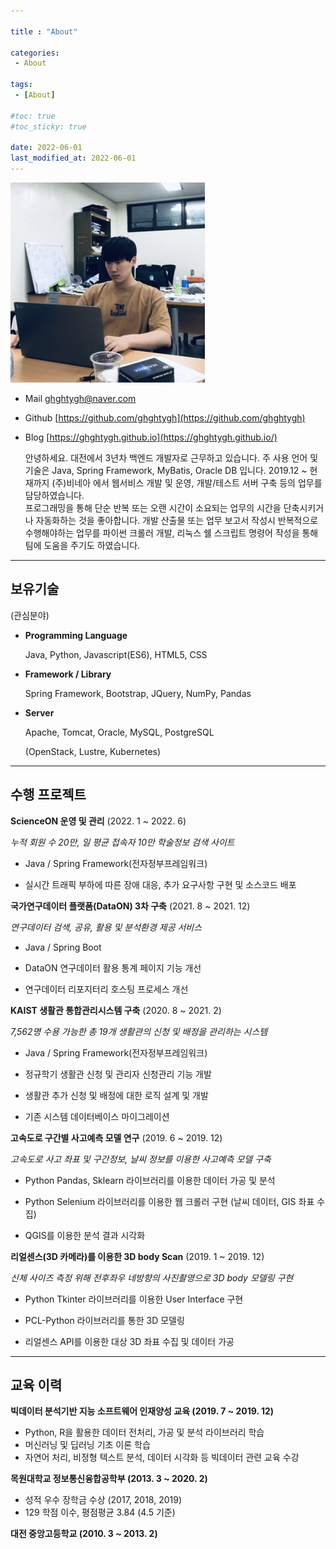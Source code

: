 ```yaml
---

title : "About"

categories:
 - About

tags:
 - [About]

#toc: true
#toc_sticky: true

date: 2022-06-01
last_modified_at: 2022-06-01
---
```



![about.jpg](./images/about_sm.jpeg)


- Mail                 ghghtygh@naver.com

- Github             [https://github.com/ghghtygh](https://github.com/ghghtygh)

- Blog                 [https://ghghtygh.github.io](https://ghghtygh.github.io/)

  안녕하세요. 대전에서 3년차 백엔드 개발자로 근무하고 있습니다. 주 사용 언어 및 기술은 Java, Spring Framework, MyBatis, Oracle DB 입니다. 2019.12 ~ 현재까지 (주)비네아 에서 웹서비스 개발 및 운영, 개발/테스트 서버 구축 등의 업무를 담당하였습니다.  
  프로그래밍을 통해 단순 반복 또는 오랜 시간이 소요되는 업무의 시간을 단축시키거나 자동화하는 것을 좋아합니다. 개발 산출물 또는 업무 보고서 작성시 반복적으로 수행해야하는 업무를 파이썬 크롤러 개발, 리눅스 쉘 스크립트 명령어 작성을 통해 팀에 도움을 주기도 하였습니다.

---

## 보유기술
(관심분야)


- **Programming Language**

    Java, Python, Javascript(ES6), HTML5, CSS

- **Framework / Library**

    Spring Framework, Bootstrap, JQuery, NumPy, Pandas

- **Server**

   Apache, Tomcat, Oracle, MySQL, PostgreSQL

    (OpenStack, Lustre, Kubernetes)


---


## 수행 프로젝트

**ScienceON 운영 및 관리** (2022. 1 ~ 2022. 6)

*누적 회원 수 20만, 일 평균 접속자 10만 학술정보 검색 사이트*

  - Java / Spring Framework(전자정부프레임워크)

  - 실시간 트래픽 부하에 따른 장애 대응, 추가 요구사항 구현 및 소스코드 배포


**국가연구데이터 플랫폼(DataON) 3차 구축** (2021. 8 ~ 2021. 12)

*연구데이터 검색, 공유, 활용 및 분석환경 제공 서비스*

 - Java / Spring Boot

 - DataON 연구데이터 활용 통계 페이지 기능 개선

 - 연구데이터 리포지터리 호스팅 프로세스 개선


**KAIST 생활관 통합관리시스템 구축** (2020. 8 ~ 2021. 2)

*7,562명 수용 가능한 총 19개 생활관의 신청 및 배정을 관리하는 시스템*

 - Java / Spring Framework(전자정부프레임워크)

 - 정규학기 생활관 신청 및 관리자 신청관리 기능 개발

 - 생활관 추가 신청 및 배정에 대한 로직 설계 및 개발

 - 기존 시스템 데이터베이스 마이그레이션 


**고속도로 구간별 사고예측 모델 연구** (2019. 6 ~ 2019. 12)

*고속도로 사고 좌표 및 구간정보, 날씨 정보를 이용한 사고예측 모델 구축* 

 - Python Pandas, Sklearn 라이브러리를 이용한 데이터 가공 및 분석

 - Python Selenium 라이브러리를 이용한 웹 크롤러 구현 
   (날씨 데이터, GIS 좌표 수집)

 - QGIS를 이용한 분석 결과 시각화


**리얼센스(3D 카메라)를 이용한 3D body Scan** (2019. 1 ~ 2019. 12)

*신체 사이즈 측정 위해 전후좌우 네방향의 사진촬영으로 3D body 모델링 구현*

 - Python Tkinter 라이브러리를 이용한 User Interface 구현

 - PCL-Python 라이브러리를 통한 3D 모델링

 - 리얼센스 API를 이용한 대상 3D 좌표 수집 및 데이터 가공

---

## 교육 이력

**빅데이터 분석기반 지능 소프트웨어 인재양성 교육 (2019. 7 ~ 2019. 12)**

- Python, R을 활용한 데이터 전처리, 가공 및 분석 라이브러리 학습
- 머신러닝 및 딥러닝 기초 이론 학습
- 자연어 처리, 비정형 텍스트 분석, 데이터 시각화 등 빅데이터 관련 교육 수강


**목원대학교 정보통신융합공학부 (2013. 3 ~ 2020. 2)**

- 성적 우수 장학금 수상 (2017, 2018, 2019)
- 129 학점 이수, 평점평균 3.84 (4.5 기준)


**대전 중앙고등학교 (2010. 3 ~ 2013. 2)**

<br>